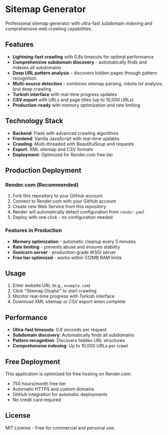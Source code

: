 # Sitemap Generator

Professional sitemap generator with ultra-fast subdomain indexing and comprehensive web crawling capabilities.

## Features

- **Lightning-fast crawling** with 0.8s timeouts for optimal performance
- **Comprehensive subdomain discovery** - automatically finds and indexes all subdomains
- **Deep URL pattern analysis** - discovers hidden pages through pattern recognition
- **Multi-source detection** - combines sitemap parsing, robots.txt analysis, and deep crawling
- **Turkish interface** with real-time progress updates
- **CSV export** with URLs and page titles (up to 10,000 URLs)
- **Production-ready** with memory optimization and rate limiting

## Technology Stack

- **Backend**: Flask with advanced crawling algorithms
- **Frontend**: Vanilla JavaScript with real-time updates
- **Crawling**: Multi-threaded with BeautifulSoup and requests
- **Export**: XML sitemap and CSV formats
- **Deployment**: Optimized for Render.com free tier

## Production Deployment

### Render.com (Recommended)
1. Fork this repository to your GitHub account
2. Connect to Render.com with your GitHub account
3. Create new Web Service from this repository
4. Render will automatically detect configuration from `render.yaml`
5. Deploy with one click - no configuration needed

### Features in Production
- **Memory optimization** - automatic cleanup every 5 minutes
- **Rate limiting** - prevents abuse and ensures stability
- **Gunicorn server** - production-grade WSGI server
- **Free tier optimized** - works within 512MB RAM limits

## Usage

1. Enter website URL (e.g., `example.com`)
2. Click "Sitemap Oluştur" to start crawling
3. Monitor real-time progress with Turkish interface
4. Download XML sitemap or CSV export when complete

## Performance

- **Ultra-fast timeouts**: 0.8 seconds per request
- **Subdomain discovery**: Automatically finds all subdomains
- **Pattern recognition**: Discovers hidden URL structures
- **Comprehensive indexing**: Up to 10,000 URLs per crawl

## Free Deployment

This application is optimized for free hosting on Render.com:
- 750 hours/month free tier
- Automatic HTTPS and custom domains
- GitHub integration for automatic deployments
- No credit card required

## License

MIT License - Free for commercial and personal use.

